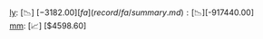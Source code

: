 [ly](record/ly/summary.md): [📉] [$-3182.00]  
[fa](record/fa/summary.md): [📉] [$-917440.00]  
[mm](record/mm/summary.md): [📈] [$4598.60]  
